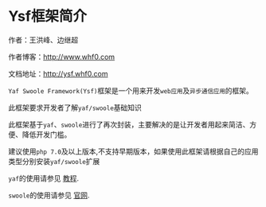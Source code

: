 # Ysf框架简介

作者：王洪峰、边继超

作者博客：http://www.whf0.com

文档地址：http://ysf.whf0.com

`Yaf Swoole Framework(Ysf)`框架是一个用来开发`web应用`及`异步通信应用`的框架。

此框架要求开发者了解`yaf/swoole`基础知识

此框架基于`yaf`、`swoole`进行了再次封装，主要解决的是让开发者用起来简洁、方便、降低开发门槛。
 
建议使用`php 7.0`及以上版本,不支持早期版本，如果使用此框架请根据自己的应用类型分别安装`yaf/swoole`扩展
 
`yaf`的使用请参见 <a href="https://php.net/manual/zh/yaf.tutorials.php" target="_blank">教程</a>.

`swoole`的使用请参见 <a href="https://www.swoole.com/" target="_blank">官网</a>.
